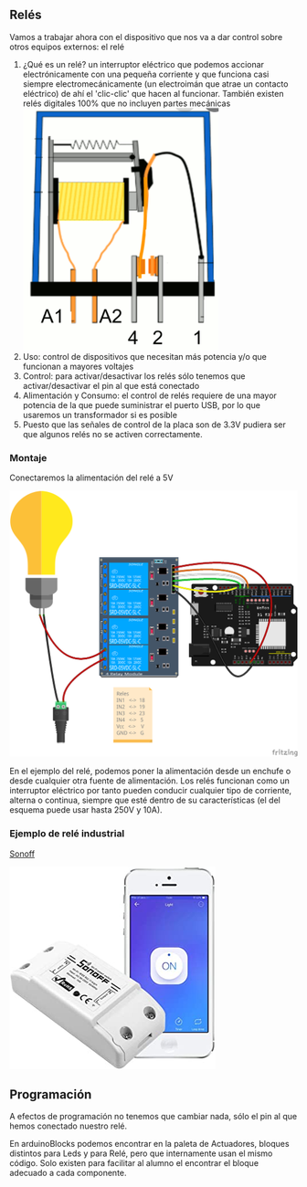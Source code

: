 ## Relés

Vamos a trabajar ahora con el dispositivo que nos va a dar control sobre otros equipos externos: el relé

1. ¿Qué es un relé? un interruptor eléctrico que podemos accionar electrónicamente con una pequeña corriente y que funciona casi siempre electromecánicamente (un electroimán que atrae un contacto eléctrico) de ahí el 'clic-clic' que hacen al funcionar. También existen relés digitales 100% que no incluyen partes mecánicas
![](./images/rele-electromagnetico.png)
1. Uso:  control de dispositivos que necesitan más potencia y/o que funcionan a mayores voltajes
1. Control: para activar/desactivar los relés sólo tenemos que activar/desactivar el pin al que está conectado
1. Alimentación y Consumo: el control de relés requiere de una mayor potencia de la que puede suministrar el puerto USB, por lo que usaremos un transformador si es posible
1. Puesto que las señales de control de la  placa son de 3.3V pudiera ser que algunos relés no se activen correctamente.


### Montaje

Conectaremos la alimentación del relé a 5V

![Relés](./images/wemos_d1_R32_4_reles_bb.png)


En el ejemplo del relé, podemos poner la alimentación desde un enchufe o desde cualquier otra fuente de alimentación. Los relés funcionan como un interruptor eléctrico por tanto pueden conducir cualquier tipo de corriente, alterna o continua, siempre que esté dentro de su características (el del esquema puede usar hasta 250V y 10A).

### Ejemplo de relé industrial

[Sonoff](
https://programarfacil.com/esp8266/domotica-sonoff-wifi-espurna/)

![](./images/sonoff.jpg)

## Programación

A efectos de programación no tenemos que cambiar nada, sólo el pin al que hemos conectado nuestro relé. 

En arduinoBlocks podemos encontrar en la paleta de Actuadores, bloques distintos para Leds y para Relé, pero que internamente usan el mismo código. Solo existen para facilitar al alumno el encontrar el bloque adecuado a cada componente.
